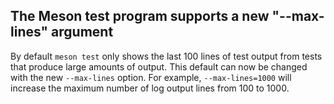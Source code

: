 ## The Meson test program supports a new "--max-lines" argument

By default `meson test` only shows the last 100 lines of test output from tests
that produce large amounts of output. This default can now be changed with the
new `--max-lines` option. For example, `--max-lines=1000` will increase the
maximum number of log output lines from 100 to 1000.
